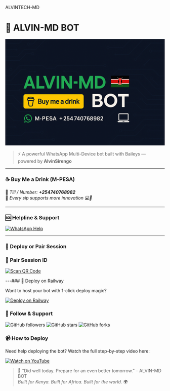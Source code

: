 ALVINTECH-MD
# 🤖 ALVIN-MD BOT

![ALVIN MD BANNER](https://raw.githubusercontent.com/alvin99-hub/ALVINTECH-MD/main/banner.png)

> ⚡ A powerful WhatsApp Multi-Device bot built with Baileys — powered by **AlvinSirengo**

---

### ☕ Buy Me a Drink (M-PESA)
📲 _Till / Number: **+254740768982**_  
💬 _Every sip supports more innovation 💻🚀_

---

### 🆘 Helpline & Support

[![WhatsApp Help](https://img.shields.io/badge/WhatsApp_Help-25D366?style=for-the-badge&logo=whatsapp&logoColor=white)](https://wa.me/254742943705)

---

### 🚀 Deploy or Pair Session

### 🔗 Pair Session ID

[![Scan QR Code](https://img.shields.io/badge/SCAN_QR-Pair_Session_ID-1f1f1f?style=for-the-badge&logo=whatsapp&logoColor=25D366)](https://www.ibrahimadams.site/scanner)

---### 🚀 Deploy on Railway

Want to host your bot with 1-click deploy magic?

[![Deploy on Railway](https://img.shields.io/badge/RAILWAY-Deploy_App-0b0b0b?style=for-the-badge&logo=railway&logoColor=white)](https://railway.app/?referralCode=AqkNn4)

### 🔗 Follow & Support

![GitHub followers](https://img.shields.io/github/followers/alvin99-hub?style=social)
![GitHub stars](https://img.shields.io/github/stars/alvin99-hub/ALVINTECH-MD?style=social)
![GitHub forks](https://img.shields.io/github/forks/alvin99-hub/ALVINTECH-MD?style=social)

### 📹 How to Deploy

Need help deploying the bot? Watch the full step-by-step video here:

[![Watch on YouTube](https://img.shields.io/badge/YouTube-@ibrahimaitech-red?style=for-the-badge&logo=youtube)](https://www.youtube.com/@ibrahimaitech)

> 🧠 “Did well today. Prepare for an even better tomorrow.” – ALVIN-MD BOT  
> _Built for Kenya. Built for Africa. Built for the world._ 🌍
